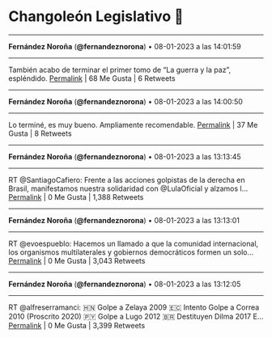 # Changoleón Legislativo 🙈
*****
**Fernández Noroña** (**@fernandeznorona**) • 08-01-2023 a las 14:01:59
*****
También acabo de terminar el primer tomo de “La guerra y la paz”, espléndido.
[Permalink](https://twitter.com/fernandeznorona/status/1612208018459860993) | 68 Me Gusta | 6 Retweets
*****
**Fernández Noroña** (**@fernandeznorona**) • 08-01-2023 a las 14:00:50
*****
Lo terminé, es muy bueno. Ampliamente recomendable.
[Permalink](https://twitter.com/fernandeznorona/status/1612207727446458369) | 37 Me Gusta | 8 Retweets
*****
**Fernández Noroña** (**@fernandeznorona**) • 08-01-2023 a las 13:13:45
*****
RT @SantiagoCafiero: Frente a las acciones golpistas de la derecha en Brasil, manifestamos nuestra solidaridad con @LulaOficial y alzamos l…
[Permalink](https://twitter.com/fernandeznorona/status/1612195877698916353) | 0 Me Gusta | 1,388 Retweets
*****
**Fernández Noroña** (**@fernandeznorona**) • 08-01-2023 a las 13:13:01
*****
RT @evoespueblo: Hacemos un llamado a que la comunidad internacional, los organismos multilaterales y gobiernos democráticos formen un solo…
[Permalink](https://twitter.com/fernandeznorona/status/1612195692943900672) | 0 Me Gusta | 3,043 Retweets
*****
**Fernández Noroña** (**@fernandeznorona**) • 08-01-2023 a las 13:12:05
*****
RT @alfreserramanci: 🇭🇳 Golpe a Zelaya 2009
🇪🇨 Intento Golpe a Correa 2010 (Proscrito 2020)
🇵🇾 Golpe a Lugo 2012
🇧🇷 Destituyen Dilma 2017 E…
[Permalink](https://twitter.com/fernandeznorona/status/1612195461795823620) | 0 Me Gusta | 3,399 Retweets